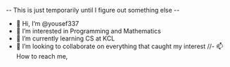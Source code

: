 -- This is just temporarily until I figure out something else --
- 👋 Hi, I’m @yousef337
- 👀 I’m interested in Programming and Mathematics
- 🌱 I’m currently learning CS at KCL
- 💞️ I’m looking to collaborate on everything that caught my interest
//- 📫 How to reach me,

<!---
yousef337/yousef337 is a ✨ special ✨ repository because its `README.md` (this file) appears on your GitHub profile.
You can click the Preview link to take a look at your changes.
--->
